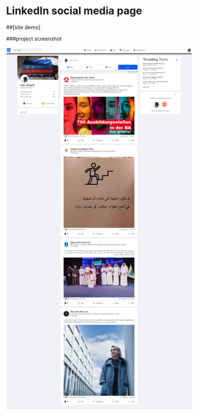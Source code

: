 # LinkedIn social media page

##[site demo]

###project screenshot

![](https://github.com/Linamohamed89/LinkedIn/blob/main/FireShot.png)
